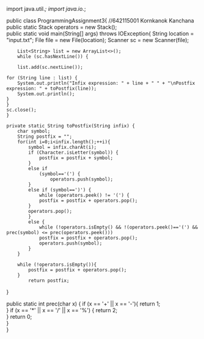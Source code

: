import java.util.*;
import java.io.*;

public class ProgrammingAssignment3{ //642115001 Kornkanok Kanchana
    public static Stack operators = new Stack();         
    public static void main(String[] args) throws IOException{
        String location = "input.txt";
        File file = new File(location);
        Scanner sc = new Scanner(file);


        List<String> list = new ArrayList<>();
        while (sc.hasNextLine()) {

        list.add(sc.nextLine());

    for (String line : list) {
        System.out.println("Infix expression: " + line + " " + "\nPostfix expression: " + toPostfix(line));
        System.out.println();
    }
    }
    sc.close();
    }

    private static String toPostfix(String infix) {
        char symbol;
        String postfix = "";
        for(int i=0;i<infix.length();++i){  
            symbol = infix.charAt(i);
            if (Character.isLetter(symbol)) {
                postfix = postfix + symbol;  
            }
            else if 
                (symbol=='(') {
                    operators.push(symbol);
            }
            else if (symbol==')') {
                while (operators.peek() != '(') {
                postfix = postfix + operators.pop();
            }
            operators.pop();
            }
            else {
                while (!operators.isEmpty() && !(operators.peek()=='(') && prec(symbol) <= prec(operators.peek()))
                postfix = postfix + operators.pop();
                operators.push(symbol);
            }
        }

        while (!operators.isEmpty()){
            postfix = postfix + operators.pop();
        }
            return postfix;      
}

public static int prec(char x) {
    if (x == '+' || x == '-'){
        return 1;  
    }
    if (x == '*' || x == '/' || x == '%') {
        return 2;  
    }
    return 0;  
}  
}  

